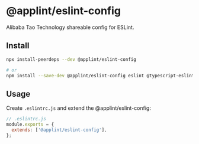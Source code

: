 # @applint/eslint-config

Alibaba Tao Technology shareable config for ESLint.

## Install

```bash
npx install-peerdeps --dev @applint/eslint-config

# or
npm install --save-dev @applint/eslint-config eslint @typescript-eslint/eslint-plugin eslint-plugin-import eslint-plugin-jsx-a11y eslint-plugin-jsx-plus eslint-plugin-react eslint-plugin-react-hooks
```

## Usage

Create `.eslintrc.js` and extend the @applint/eslint-config:

```js
// .eslintrc.js
module.exports = {
  extends: ['@applint/eslint-config'],
};
```
